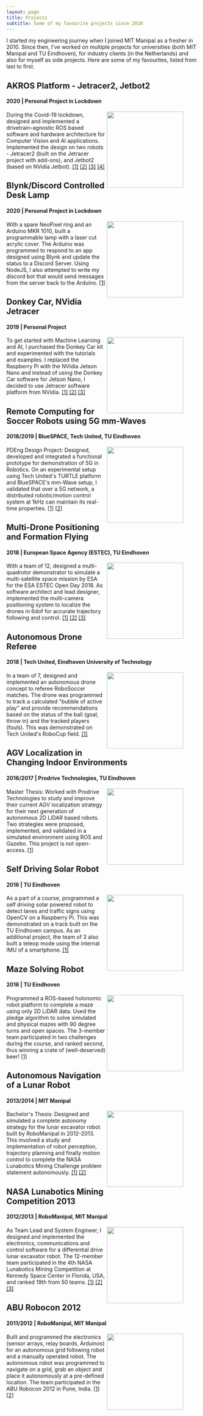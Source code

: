```yaml
---
layout: page
title: Projects
subtitle: Some of my favourite projects since 2010
---
```


I started my engineering journey when I joined MIT Manipal as a fresher in 2010. Since then, I've worked on multiple projects for universities (both MIT Manipal and TU Eindhoven), for industry clients (in the Netherlands) and also for myself as side projects. Here are some of my favourites, listed from last to first. 

## AKROS Platform - Jetracer2, Jetbot2
#### 2020 | Personal Project in Lockdown

<figure class="aligncenter">
	<img align="right" width="200" height="200" src="https://adityakamath.github.com/assets/img/jetbot_2.png" />
</figure>

During the Covid-19 lockdown, designed and implemented a drivetrain-agnostic ROS based software and hardware architecture for Computer Vision and AI applications. Implemented the design on two robots - Jetracer2 (built on the Jetracer project with add-ons), and Jetbot2 (based on NVidia Jetbot). [[1]](https://github.com/adityakamath?tab=repositories) [[2]](https://github.com/dusty-nv/jetson-inference) [[3]](https://github.com/dusty-nv/jetbot_ros) [[4]](https://adityakamath.github.io/tags/#jetbot2)

## Blynk/Discord Controlled Desk Lamp
#### 2020 | Personal Project in Lockdown

<figure class="aligncenter">
	<img align="right" width="200" height="200" src="https://adityakamath.github.com/assets/img/pinguino_blynk_discord.png" />
</figure>

With a spare NeoPixel ring and an Arduino MKR 1010, built a programmable lamp with a laser cut acrylic cover. The Arduino was programmed to respond to an app designed using Blynk and update the status to a Discord Server. Using NodeJS, I also attempted to write my discord bot that would send messages from the server back to the Arduino. [[1]](https://adityakamath.github.io/tags/#pinguino) 

## Donkey Car, NVidia Jetracer
#### 2019 | Personal Project

<figure class="aligncenter">
	<img align="right" width="200" height="200" src="https://adityakamath.github.com/assets/img/donkeycar_jetracer.png" />
</figure>

To get started with Machine Learning and AI, I purchased the Donkey Car kit and experimented with the tutorials and examples. I replaced the Raspberry Pi with the NVidia Jetson Nano and instead of using the Donkey Car software for Jetson Nano, I decided to use Jetracer software platform from NVidia. [[1]](https://www.donkeycar.com/) [[2]](https://github.com/NVIDIA-AI-IOT/jetracer) [[3]](https://adityakamath.github.io/tags/#donkeycar)

## Remote Computing for Soccer Robots using 5G mm-Waves
#### 2018/2019 | BlueSPACE, Tech United, TU Eindhoven

<figure class="aligncenter">
	<img align="right" width="200" height="200" src="https://adityakamath.github.com/assets/img/pdeng_thesis.png" />
</figure>

PDEng Design Project: Designed, developed and integrated a functional prototype for demonstration of 5G in Robotics. On an experimental setup using Tech United's TURTLE platform and BlueSPACE's mm-Wave setup, I validated that over a 5G network, a distributed robotic/motion control system at 1kHz can maintain its real-time properties. [[1]](https://research.tue.nl/nl/publications/enabling-remote-computation-for-soccer-robots-using-5g-mm-waves-d) [[2]](https://zenodo.org/record/3519223#.X8ko9WhKhPY)

## Multi-Drone Positioning and Formation Flying
#### 2018 | European Space Agency (ESTEC), TU Eindhoven

<figure class="aligncenter">
	<img align="right" width="200" height="200" src="https://adityakamath.github.com/assets/img/formation_flying.png" />
</figure>

With a team of 12, designed a multi-quadrotor demonstrator to simulate a multi-satellite space mission by ESA for the ESA ESTEC Open Day 2018. As software architect and lead designer, implemented the multi-camera positioning system to localize the drones in 6dof for accurate trajectory following and control. [[1]](https://www.tue.nl/en/research/aiming-at-the-sun-with-flying-drones/) [[2]](https://www.4tu.nl/sai/en/valorisation/PDEng%20trainees%20working%20on%20new%20ESA%20space%20missions/) [[3]](https://www.hannovermesse.de/product/pdeng-demonstrator-with-drones/229789/K988717)

## Autonomous Drone Referee
#### 2018 | Tech United, Eindhoven University of Technology

<figure class="aligncenter">
	<img align="right" width="200" height="200" src="https://adityakamath.github.com/assets/img/drone_referee.png" />
</figure>

In a team of 7, designed and implemented an autonomous drone concept to referee RoboSoccer matches. The drone was programmed to track a calculated "bubble of active play" and provide recommendations based on the status of the ball (goal, throw in) and the tracked players (fouls). This was demonstrated on Tech United's RoboCup field. [[1]](http://cstwiki.wtb.tue.nl/index.php?title=Drone_Referee_-_MSD_2017/18)

## AGV Localization in Changing Indoor Environments
#### 2016/2017 | Prodrive Technologies, TU Eindhoven

<figure class="aligncenter">
	<img align="right" width="200" height="200" src="https://adityakamath.github.com/assets/img/master_thesis.png" />
</figure>

Master Thesis: Worked with Prodrive Technologies to study and improve their current AGV localization strategy for their next generation of autonomous 2D LiDAR based robots. Two strategies were proposed, implemented, and validated in a simulated environment using ROS and Gazebo. This project is not open-access. [[1]](https://research.tue.nl/nl/studentTheses/a-study-of-mobile-robot-localization-in-changing-indoor-environme)

## Self Driving Solar Robot
#### 2016 | TU Eindhoven

<figure class="aligncenter">
	<img align="right" width="200" height="200" padding-right="10" src="https://adityakamath.github.com/assets/img/embedded_visual_control.png" />
</figure>

As a part of a course, programmed a self driving solar powered robot to detect lanes and traffic signs using OpenCV on a Raspberry Pi. This was demonstrated on a track built on the TU Eindhoven campus. As an additional project, the team of 3 also built a teleop mode using the internal IMU of a smartphone. [[1]](http://www.es.ele.tue.nl/~heco/courses/EmbeddedVisualControl/index.html)

## Maze Solving Robot
#### 2016 | TU Eindhoven

<figure class="aligncenter">
	<img align="right" width="200" height="200" src="https://adityakamath.github.com/assets/img/embedded_motion_control.png" />
</figure>

Programmed a ROS-based holonomic robot platform to complete a maze using only 2D LiDAR data. Used the pledge algorithm to solve simulated and physical mazes with 90 degree turns and open spaces. The 3-member team participated in two challenges during the course, and ranked second, thus winning a crate of (well-deserved) beer! [[1]](http://cstwiki.wtb.tue.nl/index.php?title=Embedded_Motion_Control_2016)

## Autonomous Navigation of a Lunar Robot
#### 2013/2014 | MIT Manipal

<figure class="aligncenter">
	<img align="right" width="200" height="200" src="https://adityakamath.github.com/assets/img/bachelor_thesis.png" />
</figure>

Bachelor's Thesis: Designed and simulated a complete autonomy strategy for the lunar excavator robot built by RoboManipal in 2012-2013. This involved a study and implementation of robot perception, trajectory planning and finally motion control to complete the NASA Lunabotics Mining Challenge problem statement autonomously. [[1]](https://issuu.com/impactjournals/docs/1._eng-autonomous_navigation_of_a_l) [[2]](http://oaji.net/articles/2014/489-1409643664.pdf)

## NASA Lunabotics Mining Competition 2013
#### 2012/2013 | RoboManipal, MIT Manipal

<figure class="aligncenter">
	<img align="right" width="200" height="200" src="https://adityakamath.github.com/assets/img/nasa_lunabotics.png" />
</figure>

As Team Lead and System Engineer, I designed and implemented the electronics, communications and control software for a differential drive lunar excavator robot. The 12-member team participated in the 4th NASA Lunabotics Mining Competition at Kennedy Space Center in Florida, USA, and ranked 19th from 50 teams. [[1]](https://robomanipal.wordpress.com/) [[2]](https://robomanipal.com/) [[3]](https://forums.ni.com/t5/Academics-Documents/Telerobotic-Lunar-Excavator-RMX-13/ta-p/3520498?profile.language=en)


## ABU Robocon 2012
#### 2011/2012 | RoboManipal, MIT Manipal

<figure class="aligncenter">
	<img align="right" width="200" height="200" src="https://adityakamath.github.com/assets/img/abu_robocon.png" />
</figure>

Built and programmed the electronics (sensor arrays, relay boards, Arduinos) for an autonomous grid following robot and a manually operated robot. The autonomous robot was programmed to navigate on a grid, grab an object and place it autonomously at a pre-defined location. The team participated in the ABU Robocon 2012 in Pune, India. [[1]](https://robomanipal.wordpress.com/) [[2]](https://robomanipal.com/)
